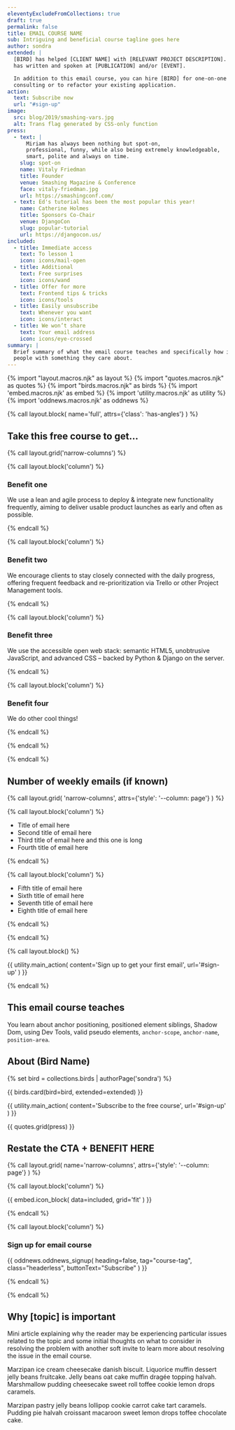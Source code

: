 ```yaml
---
eleventyExcludeFromCollections: true
draft: true
permalink: false
title: EMAIL COURSE NAME
sub: Intriguing and beneficial course tagline goes here
author: sondra
extended: |
  [BIRD] has helped [CLIENT NAME] with [RELEVANT PROJECT DESCRIPTION]. [BIRD]
  has written and spoken at [PUBLICATION] and/or [EVENT].

  In addition to this email course, you can hire [BIRD] for one-on-one
  consulting or to refactor your existing application.
action:
  text: Subscribe now
  url: "#sign-up"
image:
  src: blog/2019/smashing-vars.jpg
  alt: Trans flag generated by CSS-only function
press:
  - text: |
      Miriam has always been nothing but spot-on,
      professional, funny, while also being extremely knowledgeable,
      smart, polite and always on time.
    slug: spot-on
    name: Vitaly Friedman
    title: Founder
    venue: Smashing Magazine & Conference
    face: vitaly-friedman.jpg
    url: https://smashingconf.com/
  - text: Ed's tutorial has been the most popular this year!
    name: Catherine Holmes
    title: Sponsors Co-Chair
    venue: DjangoCon
    slug: popular-tutorial
    url: https://djangocon.us/
included:
  - title: Immediate access
    text: To lesson 1
    icon: icons/mail-open
  - title: Additional
    text: Free surprises
    icon: icons/wand
  - title: Offer for more
    text: Frontend tips & tricks
    icon: icons/tools
  - title: Easily unsubscribe
    text: Whenever you want
    icon: icons/interact
  - title: We won’t share
    text: Your email address
    icon: icons/eye-crossed
summary: |
  Brief summary of what the email course teaches and specifically how it helps
  people with something they care about.
---
```


{% import "layout.macros.njk" as layout %}
{% import "quotes.macros.njk" as quotes %}
{% import "birds.macros.njk" as birds %}
{% import 'embed.macros.njk' as embed %}
{% import 'utility.macros.njk' as utility %}
{% import 'oddnews.macros.njk' as oddnews %}

{% call layout.block(
  name='full',
  attrs={'class': 'has-angles'}
) %}

## Take this free course to get...

{% call layout.grid('narrow-columns') %}

{% call layout.block('column') %}

### Benefit one

We use a lean and agile process to deploy & integrate new functionality
frequently, aiming to deliver usable product launches as early and often as
possible.

{% endcall %}

{% call layout.block('column') %}

### Benefit two

We encourage clients to stay closely connected with the daily progress, offering
frequent feedback and re-prioritization via Trello or other Project Management
tools.

{% endcall %}

{% call layout.block('column') %}

### Benefit three

We use the accessible open web stack: semantic HTML5, unobtrusive JavaScript,
and advanced CSS – backed by Python & Django on the server.

{% endcall %}

{% call layout.block('column') %}

### Benefit four

We do other cool things!

{% endcall %}

{% endcall %}

{% endcall %}

<!-- Insert video intro, demo, image, or graphic here if relevant/available -->

## Number of weekly emails (if known)

{% call layout.grid(
  'narrow-columns',
  attrs={'style': '--column: page'}
) %}

{% call layout.block('column') %}

- Title of email here
- Second title of email here
- Third title of email here and this one is long
- Fourth title of email here

{% endcall %}

{% call layout.block('column') %}

- Fifth title of email here
- Sixth title of email here
- Seventh title of email here
- Eighth title of email here

{% endcall %}

{% endcall %}

{% call layout.block() %}

{{ utility.main_action(
  content='Sign up to get your first email',
  url='#sign-up'
) }}

{% endcall %}

<div style="margin-bottom: 1rem">

## This email course teaches

You learn about anchor positioning, positioned element siblings, Shadow Dom,
using Dev Tools, valid pseudo elements, `anchor-scope`, `anchor-name`,
`position-area`.

</div>

## About (Bird Name)

{% set bird = collections.birds | authorPage('sondra') %}

{{ birds.card(bird=bird, extended=extended) }}

{{ utility.main_action(
  content='Subscribe to the free course',
  url='#sign-up'
) }}

{{ quotes.grid(press) }}

## <a id="sign-up">Restate the CTA + BENEFIT HERE</a>

{% call layout.grid(
  name='narrow-columns',
  attrs={'style': '--column: page'}
) %}

{% call layout.block('column') %}

{{ embed.icon_block(
  data=included,
  grid='fit'
) }}

{% endcall %}

{% call layout.block('column') %}

### Sign up for email course

{{ oddnews.oddnews_signup(
  heading=false,
  tag="course-tag",
  class="headerless",
  buttonText="Subscribe"
) }}

{% endcall %}

{% endcall %}

## Why [topic] is important

Mini article explaining why the reader may be experiencing particular issues
related to the topic and some initial thoughts on what to consider in resolving
the problem with another soft invite to learn more about resolving the issue in
the email course.

Marzipan ice cream cheesecake danish biscuit. Liquorice muffin dessert jelly
beans fruitcake. Jelly beans oat cake muffin dragée topping halvah. Marshmallow
pudding cheesecake sweet roll toffee cookie lemon drops caramels.

Marzipan pastry jelly beans lollipop cookie carrot cake tart caramels. Pudding
pie halvah croissant macaroon sweet lemon drops toffee chocolate cake.
